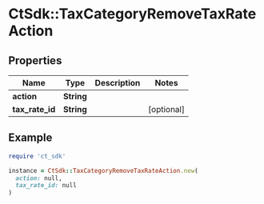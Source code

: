 # CtSdk::TaxCategoryRemoveTaxRateAction

## Properties

| Name | Type | Description | Notes |
| ---- | ---- | ----------- | ----- |
| **action** | **String** |  |  |
| **tax_rate_id** | **String** |  | [optional] |

## Example

```ruby
require 'ct_sdk'

instance = CtSdk::TaxCategoryRemoveTaxRateAction.new(
  action: null,
  tax_rate_id: null
)
```

